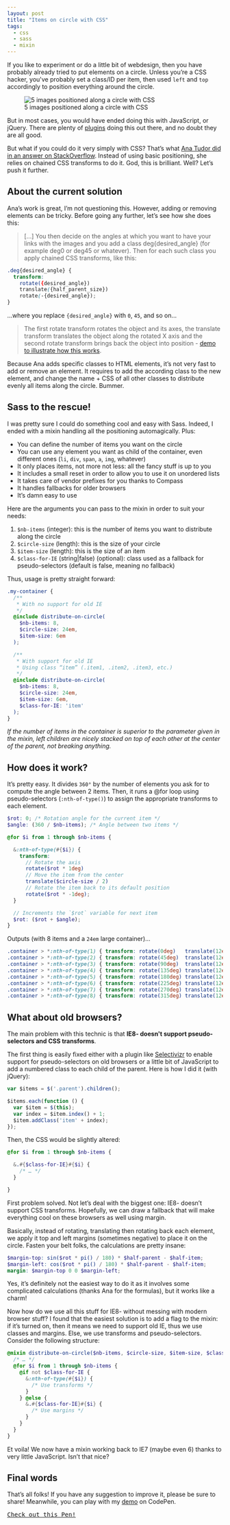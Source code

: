 ```yaml
---
layout: post
title: "Items on circle with CSS"
tags:
  - css
  - sass
  - mixin
---
```


If you like to experiment or do a little bit of webdesign, then you have probably already tried to put elements on a circle. Unless you’re a CSS hacker, you've probably set a class/ID per item, then used `left` and `top` accordingly to position everything around the circle.

<figure class="figure">
<img alt='5 images positioned along a circle with CSS' src='/assets/images/items-on-circle/5-items.png' />
<figcaption>5 images positioned along a circle with CSS</figcaption>
</figure>

But in most cases, you would have ended doing this with JavaScript, or jQuery. There are plenty of [plugins](http://addyosmani.com/blog/jquery-roundrr/) doing this out there, and no doubt they are all good.

But what if you could do it very simply with CSS? That’s what [Ana Tudor did in an answer on StackOverflow](http://stackoverflow.com/questions/12813573/position-icons-into-circle). Instead of using basic positioning, she relies on chained CSS transforms to do it. God, this is brilliant. Well? Let’s push it further.

## About the current solution

Ana’s work is great, I’m not questioning this. However, adding or removing elements can be tricky. Before going any further, let’s see how she does this:

> [...] You then decide on the angles at which you want to have your links with the images and you add a class deg{desired_angle} (for example deg0 or deg45 or whatever). Then for each such class you apply chained CSS transforms, like this:

```scss
.deg{desired_angle} {
  transform: 
    rotate({desired_angle}) 
    translate({half_parent_size}) 
    rotate(-{desired_angle});
}
```

...where you replace `{desired_angle}` with `0`, `45`, and so on...

> The first rotate transform rotates the object and its axes, the translate transform translates the object along the rotated X axis and the second rotate transform brings back the object into position - [demo to illustrate how this works](http://dabblet.com/gist/3866686).

Because Ana adds specific classes to HTML elements, it’s not very fast to add or remove an element. It requires to add the according class to the new element, and change the name + CSS of all other classes to distribute evenly all items along the circle. Bummer.

## Sass to the rescue!

I was pretty sure I could do something cool and easy with Sass. Indeed, I ended with a mixin handling all the positioning automagically. Plus:

* You can define the number of items you want on the circle
* You can use any element you want as child of the container, even different ones (`li`, `div`, `span`, `a`, `img`, whatever)
* It only places items, not more not less: all the fancy stuff is up to you
* It includes a small reset in order to allow you to use it on unordered lists
* It takes care of vendor prefixes for you thanks to Compass
* It handles fallbacks for older browsers
* It’s damn easy to use

Here are the arguments you can pass to the mixin in order to suit your needs:

1. `$nb-items` (integer): this is the number of items you want to distribute along the circle
1. `$circle-size` (length): this is the size of your circle
1. `$item-size` (length): this is the size of an item
1. `$class-for-IE` (string\|false) (optional): class used as a fallback for pseudo-selectors (default is false, meaning no fallback)

Thus, usage is pretty straight forward:

```scss
.my-container {
  /**
   * With no support for old IE 
   */
  @include distribute-on-circle(
    $nb-items: 8,
    $circle-size: 24em,
    $item-size: 6em
  );

  /**
   * With support for old IE
   * Using class “item” (.item1, .item2, .item3, etc.)
   */
  @include distribute-on-circle(
    $nb-items: 8,
    $circle-size: 24em, 
    $item-size: 6em, 
    $class-for-IE: 'item'
  );
}
```

*If the number of items in the container is superior to the parameter given in the mixin, left children are nicely stacked on top of each other at the center of the parent, not breaking anything.*

## How does it work?

It’s pretty easy. It divides `360°` by the number of elements you ask for to compute the angle between 2 items. Then, it runs a @for loop using pseudo-selectors (`:nth-of-type()`) to assign the appropriate transforms to each element.

```scss
$rot: 0; /* Rotation angle for the current item */
$angle: (360 / $nb-items); /* Angle between two items */

@for $i from 1 through $nb-items {

  &:nth-of-type(#{$i}) {
    transform: 
      // Rotate the axis
      rotate($rot * 1deg)
      // Move the item from the center
      translate($circle-size / 2)
      // Rotate the item back to its default position
      rotate($rot * -1deg);
  }

  // Increments the `$rot` variable for next item
  $rot: ($rot + $angle);
}
```

Outputs (with 8 items and a `24em` large container)…

```css
.container > *:nth-of-type(1) { transform: rotate(0deg)   translate(12em) rotate(-0deg);   }
.container > *:nth-of-type(2) { transform: rotate(45deg)  translate(12em) rotate(-45deg);  }
.container > *:nth-of-type(3) { transform: rotate(90deg)  translate(12em) rotate(-90deg);  }
.container > *:nth-of-type(4) { transform: rotate(135deg) translate(12em) rotate(-135deg); }
.container > *:nth-of-type(5) { transform: rotate(180deg) translate(12em) rotate(-180deg); }
.container > *:nth-of-type(6) { transform: rotate(225deg) translate(12em) rotate(-225deg); }
.container > *:nth-of-type(7) { transform: rotate(270deg) translate(12em) rotate(-270deg); }
.container > *:nth-of-type(8) { transform: rotate(315deg) translate(12em) rotate(-315deg); }
```

## What about old browsers?

The main problem with this technic is that **IE8- doesn't support pseudo-selectors and CSS transforms**.

The first thing is easily fixed either with a plugin like [Selectivizr](http://selectivizr.com/) to enable support for pseudo-selectors on old browsers or a little bit of JavaScript to add a numbered class to each child of the parent. Here is how I did it (with jQuery):

```javascript
var $items = $('.parent').children();

$items.each(function () {
  var $item = $(this);
  var index = $item.index() + 1;
  $item.addClass('item' + index);
});
```

Then, the CSS would be slightly altered:

```scss
@for $i from 1 through $nb-items {

  &.#{$class-for-IE}#{$i} {
    /* … */
  }

}
```

First problem solved. Not let’s deal with the biggest one: IE8- doesn’t support CSS transforms. Hopefully, we can draw a fallback that will make everything cool on these browsers as well using margin.

Basically, instead of rotating, translating then rotating back each element, we apply it top and left margins (sometimes negative) to place it on the circle. Fasten your belt folks, the calculations are pretty insane:

```scss
$margin-top: sin($rot * pi() / 180) * $half-parent - $half-item;
$margin-left: cos($rot * pi() / 180) * $half-parent - $half-item;
margin: $margin-top 0 0 $margin-left;
```

Yes, it’s definitely not the easiest way to do it as it involves some complicated calculations (thanks Ana for the formulas), but it works like a charm!

Now how do we use all this stuff for IE8- without messing with modern browser stuff? I found that the easiest solution is to add a flag to the mixin: if it’s turned on, then it means we need to support old IE, thus we use classes and margins. Else, we use transforms and pseudo-selectors. Consider the following structure:

```scss
@mixin distribute-on-circle($nb-items, $circle-size, $item-size, $class-for-IE: false) {
  /* … */
  @for $i from 1 through $nb-items {
    @if not $class-for-IE {
      &:nth-of-type(#{$i}) {
        /* Use transforms */
      }
    } @else {
      &.#{$class-for-IE}#{$i} {
        /* Use margins */
      }
    }
  }
}
```

Et voila! We now have a mixin working back to IE7 (maybe even 6) thanks to very little JavaScript. Isn’t that nice?

## Final words

That’s all folks! If you have any suggestion to improve it, please be sure to share! Meanwhile, you can play with my [demo](http://codepen.io/HugoGiraudel/pen/Bigqr) on CodePen.

<pre class="codepen" data-height="560" data-type="result" data-href="Bigqr" data-user="HugoGiraudel" data-safe="true"><code></code><a href="http://codepen.io/HugoGiraudel/pen/Bigqr">Check out this Pen!</a></pre>
